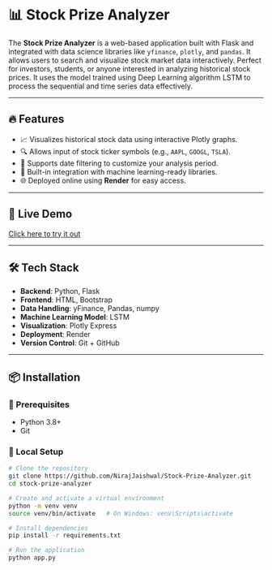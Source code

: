 # 📊 Stock Prize Analyzer

The **Stock Prize Analyzer** is a web-based application built with Flask and integrated with data science libraries like `yfinance`, `plotly`, and `pandas`. It allows users to search and visualize stock market data interactively. Perfect for investors, students, or anyone interested in analyzing historical stock prices. It uses the model trained using Deep Learning algorithm LSTM to process the sequential and time series data effectively.

---

## 🔥 Features

- 📈 Visualizes historical stock data using interactive Plotly graphs.
- 🔍 Allows input of stock ticker symbols (e.g., `AAPL`, `GOOGL`, `TSLA`).
- 📆 Supports date filtering to customize your analysis period.
- 🧠 Built-in integration with machine learning-ready libraries.
- 🌐 Deployed online using **Render** for easy access.

---

## 🚀 Live Demo

[Click here to try it out](https://stock-prize-analyzer-1.onrender.com/)

---

## 🛠️ Tech Stack

- **Backend**: Python, Flask
- **Frontend**: HTML, Bootstrap
- **Data Handling**: yFinance, Pandas, numpy
- **Machine Learning Model**: LSTM
- **Visualization**: Plotly Express
- **Deployment**: Render
- **Version Control**: Git + GitHub

---

## 📦 Installation

### 🧱 Prerequisites

- Python 3.8+
- Git

### 🧪 Local Setup

```bash
# Clone the repository
git clone https://github.com/NirajJaishwal/Stock-Prize-Analyzer.git
cd stock-prize-analyzer

# Create and activate a virtual environment
python -m venv venv
source venv/bin/activate   # On Windows: venv\Scripts\activate

# Install dependencies
pip install -r requirements.txt

# Run the application
python app.py
